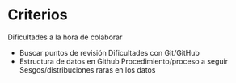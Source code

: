 # Criterios

Dificultades a la hora de colaborar
- Buscar puntos de revisión
Dificultades con Git/GitHub
- Estructura de datos en Github
Procedimiento/proceso a seguir
Sesgos/distribuciones raras en los datos

